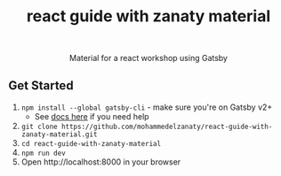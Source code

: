<h1 align="center">react guide with zanaty material</h1> <br>

<p align="center">
  Material for a react workshop using Gatsby
</p>

## Get Started

1. `npm install --global gatsby-cli` - make sure you're on Gatsby v2+
   - See [docs here](https://next.gatsbyjs.org/docs/) if you need help
1. `git clone https://github.com/mohammedelzanaty/react-guide-with-zanaty-material.git`
1. `cd react-guide-with-zanaty-material`
1. `npm run dev`
1. Open http://localhost:8000 in your browser
